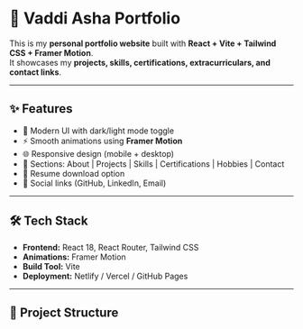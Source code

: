 # 🚀 Vaddi Asha Portfolio

This is my **personal portfolio website** built with **React + Vite + Tailwind CSS + Framer Motion**.  
It showcases my **projects, skills, certifications, extracurriculars, and contact links**.  

---

## ✨ Features
- 🎨 Modern UI with dark/light mode toggle
- ⚡ Smooth animations using **Framer Motion**
- 🌐 Responsive design (mobile + desktop)
- 📂 Sections: About | Projects | Skills | Certifications | Hobbies | Contact
- 📄 Resume download option
- 🔗 Social links (GitHub, LinkedIn, Email)

---

## 🛠️ Tech Stack
- **Frontend:** React 18, React Router, Tailwind CSS
- **Animations:** Framer Motion
- **Build Tool:** Vite
- **Deployment:** Netlify / Vercel / GitHub Pages

---

## 📂 Project Structure
